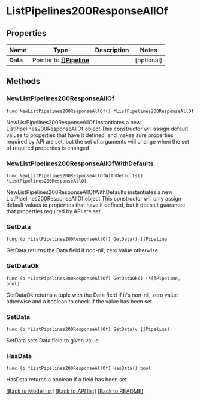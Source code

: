 # ListPipelines200ResponseAllOf

## Properties

Name | Type | Description | Notes
------------ | ------------- | ------------- | -------------
**Data** | Pointer to [**[]Pipeline**](Pipeline.md) |  | [optional] 

## Methods

### NewListPipelines200ResponseAllOf

`func NewListPipelines200ResponseAllOf() *ListPipelines200ResponseAllOf`

NewListPipelines200ResponseAllOf instantiates a new ListPipelines200ResponseAllOf object
This constructor will assign default values to properties that have it defined,
and makes sure properties required by API are set, but the set of arguments
will change when the set of required properties is changed

### NewListPipelines200ResponseAllOfWithDefaults

`func NewListPipelines200ResponseAllOfWithDefaults() *ListPipelines200ResponseAllOf`

NewListPipelines200ResponseAllOfWithDefaults instantiates a new ListPipelines200ResponseAllOf object
This constructor will only assign default values to properties that have it defined,
but it doesn't guarantee that properties required by API are set

### GetData

`func (o *ListPipelines200ResponseAllOf) GetData() []Pipeline`

GetData returns the Data field if non-nil, zero value otherwise.

### GetDataOk

`func (o *ListPipelines200ResponseAllOf) GetDataOk() (*[]Pipeline, bool)`

GetDataOk returns a tuple with the Data field if it's non-nil, zero value otherwise
and a boolean to check if the value has been set.

### SetData

`func (o *ListPipelines200ResponseAllOf) SetData(v []Pipeline)`

SetData sets Data field to given value.

### HasData

`func (o *ListPipelines200ResponseAllOf) HasData() bool`

HasData returns a boolean if a field has been set.


[[Back to Model list]](../README.md#documentation-for-models) [[Back to API list]](../README.md#documentation-for-api-endpoints) [[Back to README]](../README.md)


